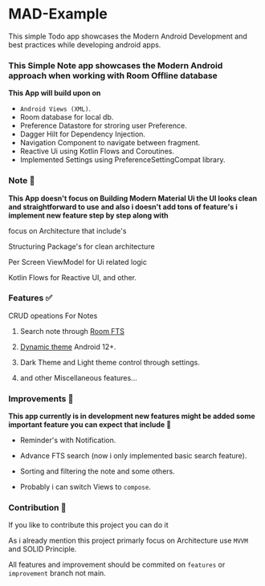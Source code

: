 # MAD-Example
This simple Todo app showcases the Modern Android Development and best practices while developing android apps.

### This Simple Note app showcases the Modern Android approach when working with Room Offline database

**This App will build upon on**

* `Android Views (XML)`.
* Room database for local db.
* Preference Datastore for stroring user Preference.
* Dagger Hilt for Dependency Injection.
* Navigation Component to navigate between fragment.
* Reactive Ui using Kotlin Flows and Coroutines.
* Implemented Settings using PreferenceSettingCompat library.

### Note 👀

**This App doesn't focus on Building Modern Material Ui the UI looks clean and straightforward to use**
**and also i doesn't add tons of feature's i implement new feature step by step along with**

focus on Architecture that include's

Structuring Package's for clean architecture 

Per Screen ViewModel for Ui related logic

Kotlin Flows for Reactive UI, and other.

### Features ✅

CRUD opeations For Notes

1. Search note through [Room FTS](https://developer.android.com/training/data-storage/room/defining-data#fts)

2. [Dynamic theme](https://developer.android.com/develop/ui/views/theming/dynamic-colors) Android 12+.

3. Dark Theme and Light theme control through settings.

4. and other Miscellaneous features...


### Improvements 🚀

**This app currently is in development new features might be added some important feature you can expect that include 🚧**

* Reminder's with Notification.

* Advance FTS search (now i only implemented basic search feature).

* Sorting and filtering the note and some others.

* Probably i can switch Views to `compose`.

### Contribution 🤝

If you like to contribute this project you can do it 

As i already mention this project primarly focus on Architecture use `MVVM` and SOLID Principle.

All features and improvement should be commited on `features` or `improvement` branch not main.
